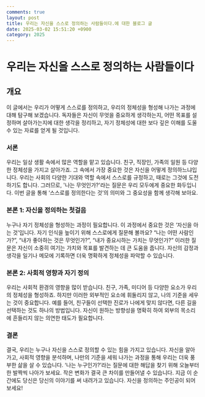 ```yaml
---
comments: true
layout: post
title: 우리는 자신을 스스로 정의하는 사람들이다.에 대한 블로그 글
date: 2025-03-02 15:51:20 +0900
category: 2025
---
```


# 우리는 자신을 스스로 정의하는 사람들이다

## 개요
이 글에서는 우리가 어떻게 스스로를 정의하고, 우리의 정체성을 형성해 나가는 과정에 대해 탐구해 보겠습니다. 독자들은 자신이 무엇을 중요하게 생각하는지, 어떤 목표를 설정하며 살아가는지에 대한 생각을 정리하고, 자기 정체성에 대한 보다 깊은 이해를 도울 수 있는 자료를 얻게 될 것입니다.

### 서론
우리는 일상 생활 속에서 많은 역할을 맡고 있습니다. 친구, 직장인, 가족의 일원 등 다양한 정체성을 가지고 살아가죠. 그 속에서 가장 중요한 것은 자신을 어떻게 정의하느냐입니다. 우리는 사회의 다양한 기대와 역할 속에서 스스로를 규정하고, 때로는 그것에 도전하기도 합니다. 그러므로, '나는 무엇인가?'라는 질문은 우리 모두에게 중요한 화두입니다. 이번 글을 통해 ‘스스로를 정의한다는 것’의 의미와 그 중요성을 함께 생각해 보아요.

### 본론 1: 자신을 정의하는 첫걸음
누구나 자기 정체성을 형성하는 과정이 필요합니다. 이 과정에서 중요한 것은 ‘자신을 아는 것’입니다. 자기 인식을 높이기 위해 스스로에게 질문해 볼까요? “나는 어떤 사람인가?”, “내가 좋아하는 것은 무엇인가?”, “내가 중요시하는 가치는 무엇인가?” 이러한 질문은 자신이 소중히 여기는 가치와 목표를 발견하는 데 큰 도움을 줍니다. 자신의 감정과 생각을 일기나 메모에 기록하면 더욱 명확하게 정체성을 파악할 수 있습니다.

### 본론 2: 사회적 영향과 자기 정의
우리는 사회적 환경의 영향을 많이 받습니다. 친구, 가족, 미디어 등 다양한 요소가 우리의 정체성을 형성하죠. 하지만 이러한 외부적인 요소에 휘둘리지 않고, 나의 기준을 세우는 것이 중요합니다. 예를 들어, 친구들이 선택한 진로가 나에게 맞지 않다면, 다른 길을 선택하는 것도 하나의 방법입니다. 자신이 원하는 방향성을 명확히 하여 외부의 목소리에 흔들리지 않는 의연한 태도가 필요합니다.

### 결론
결국, 우리는 누구나 자신을 스스로 정의할 수 있는 힘을 가지고 있습니다. 자신을 알아가고, 사회적 영향을 분석하며, 나만의 기준을 세워 나가는 과정을 통해 우리는 더욱 풍부한 삶을 살 수 있습니다. ‘나는 누구인가?’라는 질문에 대한 해답을 찾기 위해 오늘부터 한 발짝씩 나아가 보세요. 작은 변화가 결국 큰 차이를 만들어낼 수 있습니다. 지금 이 순간에도 당신은 당신의 이야기를 써 내려가고 있습니다. 자신을 정의하는 주인공이 되어보세요!